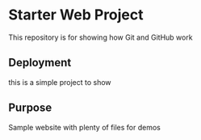 # Starter Web Project

This repository is for showing how Git and GitHub work
## Deployment
this is a simple project to show
## Purpose

Sample website with plenty of files for demos
